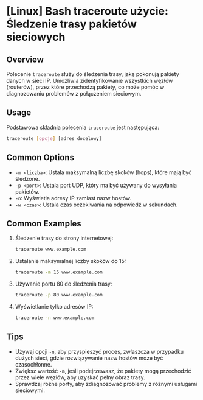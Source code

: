 # [Linux] Bash traceroute użycie: Śledzenie trasy pakietów sieciowych

## Overview
Polecenie `traceroute` służy do śledzenia trasy, jaką pokonują pakiety danych w sieci IP. Umożliwia zidentyfikowanie wszystkich węzłów (routerów), przez które przechodzą pakiety, co może pomóc w diagnozowaniu problemów z połączeniem sieciowym.

## Usage
Podstawowa składnia polecenia `traceroute` jest następująca:

```bash
traceroute [opcje] [adres docelowy]
```

## Common Options
- `-m <liczba>`: Ustala maksymalną liczbę skoków (hops), które mają być śledzone.
- `-p <port>`: Ustala port UDP, który ma być używany do wysyłania pakietów.
- `-n`: Wyświetla adresy IP zamiast nazw hostów.
- `-w <czas>`: Ustala czas oczekiwania na odpowiedź w sekundach.

## Common Examples
1. Śledzenie trasy do strony internetowej:
   ```bash
   traceroute www.example.com
   ```

2. Ustalanie maksymalnej liczby skoków do 15:
   ```bash
   traceroute -m 15 www.example.com
   ```

3. Używanie portu 80 do śledzenia trasy:
   ```bash
   traceroute -p 80 www.example.com
   ```

4. Wyświetlanie tylko adresów IP:
   ```bash
   traceroute -n www.example.com
   ```

## Tips
- Używaj opcji `-n`, aby przyspieszyć proces, zwłaszcza w przypadku dużych sieci, gdzie rozwiązywanie nazw hostów może być czasochłonne.
- Zwiększ wartość `-m`, jeśli podejrzewasz, że pakiety mogą przechodzić przez wiele węzłów, aby uzyskać pełny obraz trasy.
- Sprawdzaj różne porty, aby zdiagnozować problemy z różnymi usługami sieciowymi.